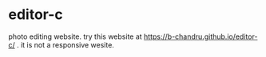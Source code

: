 # editor-c
photo editing website.
try this website at https://b-chandru.github.io/editor-c/ .
it is not a responsive wesite.
